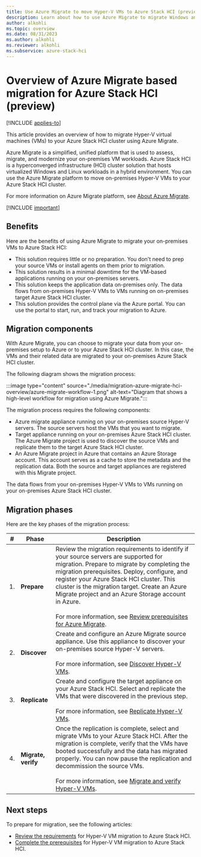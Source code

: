 ```yaml
---
title: Use Azure Migrate to move Hyper-V VMs to Azure Stack HCI (preview)
description: Learn about how to use Azure Migrate to migrate Windows and Linux VMs to your Azure Stack HCI cluster (preview).
author: alkohli
ms.topic: overview
ms.date: 08/31/2023
ms.author: alkohli
ms.reviewer: alkohli
ms.subservice: azure-stack-hci
---
```


# Overview of Azure Migrate based migration for Azure Stack HCI (preview)

[!INCLUDE [applies-to](../../includes/hci-applies-to-23h2.md)]

This article provides an overview of how to migrate Hyper-V virtual machines (VMs) to your Azure Stack HCI cluster using Azure Migrate.

Azure Migrate is a simplified, unified platform that is used to assess, migrate, and modernize your on-premises VM workloads. Azure Stack HCI is a hyperconverged infrastructure (HCI) cluster solution that hosts virtualized Windows and Linux workloads in a hybrid environment. You can use the Azure Migrate platform to move on-premises Hyper-V VMs to your Azure Stack HCI cluster.

For more information on Azure Migrate platform, see [About Azure Migrate](/azure/migrate/migrate-services-overview).

[!INCLUDE [important](../../includes/hci-preview.md)]

## Benefits

Here are the benefits of using Azure Migrate to migrate your on-premises VMs to Azure Stack HCI:

- This solution requires little or no preparation. You don't need to prep your source VMs or install agents on them prior to migration.
- This solution results in a minimal downtime for the VM-based applications running on your on-premises servers.
- This solution keeps the application data on-premises only. The data flows from on-premises Hyper-V VMs to VMs running on on-premises target Azure Stack HCI cluster. 
- This solution provides the control plane via the Azure portal. You can use the portal to start, run, and track your migration to Azure.


## Migration components

With Azure Migrate, you can choose to migrate your data from your on-premises setup to Azure or to your Azure Stack HCI cluster. In this case, the VMs and their related data are migrated to your on-premises Azure Stack HCI cluster.

The following diagram shows the migration process:

:::image type="content" source="./media/migration-azure-migrate-hci-overview/azure-migrate-workflow-1.png" alt-text="Diagram that shows a high-level workflow for migration using Azure Migrate.":::

The migration process requires the following components:

- Azure migrate appliance running on your on-premises source Hyper-V servers. The source servers host the VMs that you want to migrate.
- Target appliance running on your on-premises Azure Stack HCI cluster. The Azure Migrate project is used to discover the source VMs and replicate them to the target Azure Stack HCI cluster.
- An Azure Migrate project in Azure that contains an Azure Storage account. This account serves as a cache to store the metadata and the replication data. Both the source and target appliances are registered with this Migrate project.

The data flows from your on-premises Hyper-V VMs to VMs running on your on-premises Azure Stack HCI cluster.

## Migration phases

Here are the key phases of the migration process:


|#  |Phase  |Description  |
|---------|---------|---------|
|1.     |**Prepare**        |Review the migration requirements to identify if your source servers are supported for migration. Prepare to migrate by completing the migration prerequisites. Deploy, configure, and register your Azure Stack HCI cluster. This cluster is the migration target. Create an Azure Migrate project and an Azure Storage account in Azure.<br><br> For more information, see [Review prerequisites for Azure Migrate](../index.yml).         |
|2.     |**Discover**       |Create and configure an Azure Migrate source appliance. Use this appliance to discover your on-premises source Hyper-V servers. <br><br> For more information, see [Discover Hyper-V VMs](../index.yml).          |
|3.     |**Replicate**      |Create and configure the target appliance on your Azure Stack HCI. Select and replicate the VMs that were discovered in the previous step. <br><br> For more information, see [Replicate Hyper-V VMs](../index.yml).         |
|4.     |**Migrate, verify**|Once the replication is complete, select and migrate VMs to your Azure Stack HCI. After the migration is complete, verify that the VMs have booted successfully and the data has migrated properly. You can now pause the replication and decommission the source VMs. <br><br> For more information, see [Migrate and verify Hyper-V VMs](./migrate-azure-migrate.md#verify-migration).         |



## Next steps

To prepare for migration, see the following articles:

- [Review the requirements](../index.yml) for Hyper-V VM migration to Azure Stack HCI.
- [Complete the prerequisites](../index.yml) for Hyper-V VM migration to Azure Stack HCI.
